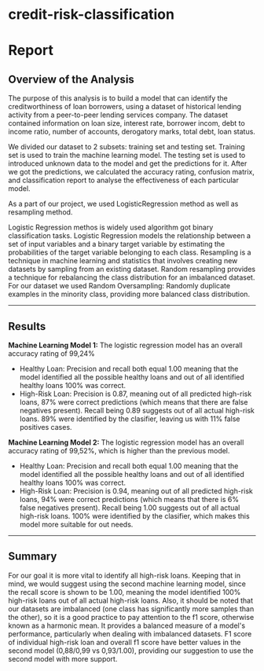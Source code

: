 # credit-risk-classification

# Report 

## Overview of the Analysis

The purpose of this analysis is to build a model that can identify the creditworthiness of loan borrowers, using a dataset of historical lending activity from a peer-to-peer lending services company. The dataset contained information on loan size, interest rate, borrower incom, debt to income ratio, number of accounts, derogatory marks, total debt, loan status.

We divided our dataset to 2 subsets: training set and testing set. Training set is used to train the machine learning model. The testing set is used to introduced unknown data to the model and get the predictions for it. After we got the predictions, we calculated the accuracy rating, confusion matrix, and classification report to analyse the effectiveness of each particular model. 

As a part of our project, we used LogisticRegression method as well as resampling method. 

Logistic Regression methos is widely used algorithm got binary classification tasks. Logistic Regression models the relationship between a set of input variables and a binary target variable by estimating the probabilities of the target variable belonging to each class.
Resampling is a technique in machine learning and statistics that involves creating new datasets by sampling from an existing dataset. Random resampling provides a technique for rebalancing the class distribution for an imbalanced dataset. For our dataset we used Random Oversampling: Randomly duplicate examples in the minority class, providing more balanced class distribution. 

<hr>

## Results

<b>Machine Learning Model 1:</b>
  The logistic regression model has an overall accuracy rating of 99,24%
 - Healthy Loan:
      Precision and recall both equal 1.00 meaning that the model identified all the possible healthy loans and out of all identified healthy loans 100% was correct. 
 - High-Risk Loan: 
      Precision is 0.87, meaning out of all predicted high-risk loans, 87% were correct predictions (which means that there are false negatives present). 
      Recall being 0.89 suggests out of all actual high-risk loans. 89% were identified by the clasifier, leaving us with 11% false positives cases. 


<b>Machine Learning Model 2:</b>
  The logistic regression model has an overall accuracy rating of 99,52%, which is higher than the previous model. 
 - Healthy Loan:
      Precision and recall both equal 1.00 meaning that the model identified all the possible healthy loans and out of all identified healthy loans 100% was correct. 
 - High-Risk Loan: 
      Precision is 0.94, meaning out of all predicted high-risk loans, 94% were correct predictions (which means that there is 6% false negatives present). 
      Recall being 1.00 suggests out of all actual high-risk loans. 100% were identified by the clasifier, which makes this model more suitable for out needs. 

<hr> 

## Summary

For our goal it is more vital to identify all high-risk loans. Keeping that in mind, we would suggest using the second machine learning model, since the recall score is shown to be 1.00, meaning the model identified 100% high-risk loans out of all actual high-risk loans. Also, it should be noted that our datasets are imbalanced (one class has significantly more samples than the other), so it is a good practice to pay attention to the f1 score, otherwise known as a harmonic mean. It provides a balanced measure of a model's performance, particularly when dealing with imbalanced datasets. F1 score of individual high-risk loan and overall f1 score have better values in the second model
(0,88/0,99 vs 0,93/1.00), providing our suggestion to use the second model with more support. 

